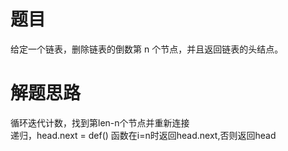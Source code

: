 # 题目
给定一个链表，删除链表的倒数第 n 个节点，并且返回链表的头结点。

# 解题思路
循环迭代计数，找到第len-n个节点并重新连接  
递归，head.next = def() 函数在i=n时返回head.next,否则返回head